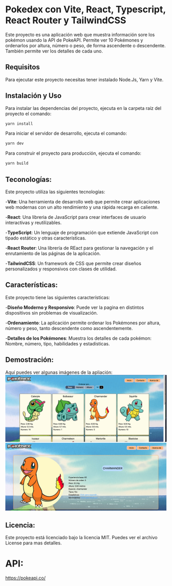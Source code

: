 # Pokedex con Vite, React, Typescript, React Router y TailwindCSS

Este proyecto es una aplicación web que muestra información sore los pokémon usando la API de PokeAPI. Permite ver 10 Pokémones y ordenarlos por altura, número o peso, de forma ascendente o descendente. También permite ver los detalles de cada uno.

## Requisitos

Para ejecutar este proyecto necesitas tener instalado Node.Js, Yarn y Vite.

## Instalación y Uso

Para instalar las dependencias del proyecto, ejecuta en la carpeta raíz del proyecto el comando:

```bash
yarn install
```

Para iniciar el servidor de desarrollo, ejecuta el comando:

```bash
yarn dev
```

Para construir el proyecto para producción, ejecuta el comando:

```bash
yarn build
```

## Teconologías:

Este proyecto utiliza las siguientes tecnologías:

-**Vite**: Una herramienta de desarrollo web que permite crear aplicaciones web modernas con un alto rendimiento y una rápida recarga en caliente.

-**React**: Una libreria de JavaScript para crear interfaces de usuario interactivas y reutilizables.

-**TypeScript**: Un lenguaje de programación que extiende JavaScript con tipado estático y otras características.

-**React Router**: Una librería de REact para gestionar la navegación y el enrutamiento de las páginas de la aplicación.

-**TailwindCSS**: Un framework de CSS que permite crear diseños personalizados y responsivos con clases de utilidad.

## Características:

Este proyecto tiene las siguientes características:

-**Diseño Moderno y Responsivo**: Puede ver la pagina en distintos dispositivos sin problemas de visualización.

-**Ordenamiento**: La aplicación permite ordenar los Pokémones por altura, número y peso, tanto descendente como ascendentemente.

-**Detalles de los Pokémones**: Muestra los detalles de cada pokémon: Nombre, número, tipo, habilidades y estadísticas.

## Demostración:

Aquí puedes ver algunas imágenes de la apliación: ![Captura de pantalla de la página principal](PantallaPrincipal.png) ![Captura de pantalla de la página de detalles](Pantalladetalles.png)

## Licencia:

Este proyecto está licenciado bajo la licencia MIT. Puedes ver el archivo License para mas detalles.

# API:

https://pokeapi.co/
